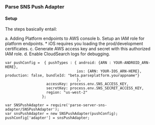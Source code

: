 ### Parse SNS Push Adapter

#### Setup

The steps basically entail:

a. Adding Platform endpoints to AWS console
b. Setup an IAM role for platform endpoints.
     * iOS requires you loading the prod/development certificates.
c. Generate AWS access key and secret with this authorized IAM role.
d. Enable CloudSearch logs for debugging.


```
var pushConfig =  { pushTypes : { android: {ARN : YOUR-ANDROID_ARN-HERE},
                                 ios: {ARN: YOUR-IOS_ARN-HERE}, production: false, bundleId: "beta.parseplatform.yourappname"}
                                 },
                   accessKey: process.env.SNS_ACCESS_KEY,
                   secretKey: process.env.SNS_SECRET_ACCESS_KEY,
                   region: "us-west-2"
                 };

var SNSPushAdapter = require('parse-server-sns-adapter/SNSPushAdapter');
var snsPushAdapter = new SNSPushAdapter(pushConfig);
pushConfig['adapter'] = snsPushAdapter;
```


